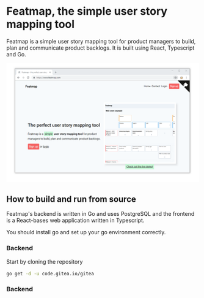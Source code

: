 # Featmap, the simple user story mapping tool
Featmap is a simple user story mapping tool for product managers to build, plan and communicate product backlogs. It is built using React, Typescript and Go.

![Featmap screenshot](screenshot.png)


## How to build and run from source
Featmap's backend is written in Go and uses PostgreSQL and the frontend is a React-bases web application written in Typescript. 

You should install go and set up your go environment correctly.

### Backend
Start by cloning the repository

```bash
go get -d -u code.gitea.io/gitea
```

### Backend








